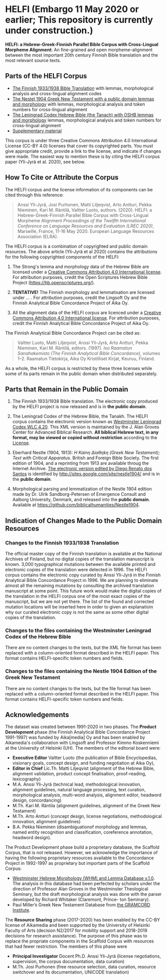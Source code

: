 # HELFI (Embargo 11 May 2020 or earlier; This repository is currently under construction.)
**HELFI: a Hebrew-Greek-Finnish Parallel Bible Corpus with Cross-Lingual Morpheme Alignment**:  An fine-grained and open morpheme-alignment between the most important 20th century Finnish Bible translation and the most relevant source texts.

## Parts of the HELFI Corpus

* [The Finnish 1933/1938 Bible Translation](https://github.com/amikael/HELFI/Finnish) with lemmas, morphological analysis and cross-lingual alignment codes
* [The Nestel 1904 Greek New Testament with a public domain lemmas and morphology](https://github.com/amikael/HELFI/Greek) with lemmas, morphological analysis and token numbers for cross-lingual alignment
* [The Leningrad Codex Hebrew Bible (the Tanach) with OSHB lemmas and morphology](https://github.com/amikael/HELFI/Hebrew) lemmas, morphological analysis and token numbers for cross-lingual alignment
* [Supplementary material](https://github.com/amikael/HELFI/Supplements) 

This corpus is under three Creative Commons Attribution 4.0 International License (CC-BY 4.0) licenses that cover its copyrighted parts.  You must give appropriate credit, provide a link to the license, and indicate if changes were made.  The easiest way to mention these is by citing the HELFI corpus paper (Yli-Jyrä et al. 2020), see below.

## How To Cite or Attribute the Corpus

The HELFI corpus and the license information of its components can be cited through this reference:

> Anssi Yli-Jyrä, Josi Purhonen, Matti Liljeqvist, Arto Antturi, Pekka Nieminen, Kari M. Räntilä, Valtter Luoto, authors. (2020).  HELFI: a Hebrew-Greek-Finnish Parallel Bible Corpus with Cross-Lingual Morpheme Alignment  _Proceedings of the Twelfth International Conference on Language Resources and Evaluation (LREC 2020)_, Marseille, France, 11-16 May 2020. European Language Resources Association (ELRA).

The HELFI corpus is a combination of copyrighted and public domain resources. The above article (Yli-Jyrä et al 2020) contains the attributions for the following copyrighted components of the HELFI:

1. The Strong's lemma and morphology data of the Hebrew Bible are licensed under a [Creative Commons Attribution 4.0 International license](https://creativecommons.org/licenses/by/4.0/). For attribution purposes, credit the Open Scriptures Hebrew Bible Project (https://hb.openscriptures.org/).

1. **TENTATIVE!** The Finnish morphology and lemmatisation are licensed under ... . For attribution purposes, credit the Lingsoft Oy and the Finnish Analytical Bible Concordance Project of Aika Oy. 

1. All the alignment data of the HELFI corpus are licenced under a [Creative Commons Attribution 4.0 International license](https://creativecommons.org/licenses/by/4.0/). For attribution purposes, credit the Finnish Analytical Bible Concordance Project of Aika Oy.  

The Finnish Analytical Bible Concordance Project can be cited as:

  > Valtter Luoto, Matti Liljeqvist, Anssi Yli-Jyrä, Arto Antturi, Pekka Nieminen, Kari M. Räntilä, editors. (1997). _Iso Raamatun Sanahakemisto (The Finnish Analytical Bible Concordance)_, volumes 1–2. Raamatun Tietokirja, Aika Oy Kristilliset Kirjat, Keuruu, Finland.

As a whole, the HELFI corpus is restricted by these three licenses while some of its parts remain in the public domain when distributed separately.

## Parts that Remain in the Public Domain

1. The Finnish 1933/1938 Bible translation.  The electronic copy produced by the HELFI project is now released and is in **the public domain**.  

1. The Leningrad Codex of the Hebrew Bible, the Tanakh.  The HELFI corpus contains the electronic version known as [Westminster Leningrad Codex WLC 4.20](http://www.tanach.us/Pages/TEIHeader.xml).  This XML version is maintained by the J. Alan Groves Center for Advanced Biblical Research. **All biblical Hebrew text, in any format, may be viewed or copied without restriction** according to the [License](http://www.tanach.us/License.html).

1. Eberhard Nestle (1904, 1913): _H Kainη ∆iaθηkη (Greek New Testament); Text with Critical Apparatus_. British and Foreign Bible Society.  The first edition of 1904, and a reprinting from 1913 are available throug the Internet Archive.  [The electronic version edited by Diego Renato dos Santos](https://sites.google.com/site/nestle1904/) is identified by http://sites.google.com/site/nestle1904/ and is in the **public domain**.

1. Morphological parsing and lemmatization of the Nestle 1904 edition made by Dr. Ulrik Sandborg-Petersen of Emergence Consult and Aalborg University, Denmark, and released into the **public domain**. Available at https://github.com/biblicalhumanities/Nestle1904.

## Indication of Changes Made to the Public Domain Resources

### Changes to the Finnish 1933/1938 Translation

The official master copy of the Finnish translation is available at the National Archives of Finland, but no digital copies of the translation manuscript is known.    3,000 typographical mutations between the available printed and electronic copies of the translation were detected in 1996.  The HELFI corpus contains the electronic copy curated by Anssi Yli-Jyrä in the Finnish Analytical Bible Concordance Project in 1996.  We are planning to eliminate almost all the remaining mutations by consulting the archived translation manuscript at some point.  This future work would make the digital copies of the translation in the HELFI corpus one of the most exact copies of the manuscript, but we are not yet there.  The list of the found and corrected mutation locations will be inserted here in order to given an explanatioin why our curated electronic copy is not the same as some other digital copies of the translation.

### Changes to the files containing the Westminster Leningrad Codex of the Hebrew Bible

There are no content changes to the texts, but the XML file format has been replaced with a column-oriented format described in the HELFI paper.  This format contains HELFI-specific token numbers and fields.

### Changes to the files containing the Nestle 1904 Edition of the Greek New Testament

There are no content changes to the texts, but the file format has been replaced with a column-oriented format described in the HELFI paper.  This format contains HELFI-specific token numbers and fields.  

## Acknowledgements

The dataset was created between 1991-2020 in two phases.  The **Product Development** phase (the Finnish Analytical Bible Concordance Project 1991-1997) was funded by Aika[media] Oy and has been enabled by Aikamedia's collaboration with Lingsoft and Professor Kimmo Koskenniemi at the University of Helsinki (UH).  The members of the editorial board were:  
* **Executive Editor** Valtter Luoto (the publication of Bible Encyclopedias, visionary goals, concept design, and funding negotiation at Aika Oy), 
* **Editor in Chief** Lic.Th. Matti Liljeqvist (alignment of the Hebrew Bible, alignment validation, product concept finalisation, proof-reading, lexicography)
* M.A. Anssi Yli-Jyrä (technical lead, methodological innovation, alignment guidelines, natural language processing, text curation, morphological analysis, multi-word analysis, alignment editor, headword design, concordancing) 
* M.Th. Kari M. Räntila (alignment guidelines, alignment of the Greek New Testament)
* M.Th. Arto Antturi (concept design, license negotiations, methodological innovation, alignment guidelines)
* B.A. Pekka Nieminen (disambiguationof morphology and lemmas, named entity recognition and classification, coreference annotation, headword design).

The Product Development phase build a proprietary database, the Scaffold Corpus, that is not released.  However, we acknowledge the importance of having the following proprietary resources available to the Concordance Project in 1992-1997 as proprietary but important parts of the Scaffold Corpus:
* [Westminster Hebrew Morphology (WHM) and Lemma Database v.1.0](https://www.grovescenter.org/projects/westminster-hebrew-morphology/).  The analysis in this database had been perfected by scholars under the direction of Professor Alan Groves in the Westminster Theological Seminary, but the draft morphological analysis was done with the parser developed by Richard Whitaker (Claremont, Prince- ton Seminary).
* Paul Miller’s Greek New Testament Database from [the GRAMCORD Institute](http://www.gramcord.org/).

The **Resource Sharing** phase (2017-2020) has been enabled by the CC-BY license of Aikamedia and been supported by the University of Helsinki Faculty of Arts (decision N2/2017 for mobility support and 2018-2019 decisions for research assistance).  The purpose of this phase was to replace the propriate components in the Scaffold Corpus with resources that had fewer restriction.  The members of this phase were 
* **Principal Investigator** Docent Ph.D. Anssi Yli-Jyrä (license negotiations, supervision, the corpus documentation, data curation)
* M.Th. Josi Purhonen (free resource selection, data curation, resource switchover and its documentation, UNICODE translation)


